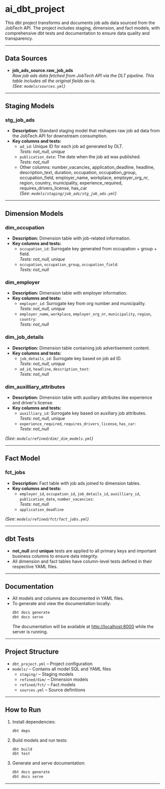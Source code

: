 # ai_dbt_project

This dbt project transforms and documents job ads data sourced from the JobTech API. The project includes staging, dimension, and fact models, with comprehensive dbt tests and documentation to ensure data quality and transparency.

---

## Data Sources

- **job_ads_source.raw_job_ads**  
  *Raw job ads data fetched from JobTech API via the DLT pipeline. This table includes all the original fields as-is.*  
  *(See: `models/sources.yml`)*

---

## Staging Models

### stg_job_ads
- **Description:** Standard staging model that reshapes raw job ad data from the JobTech API for downstream consumption.
- **Key columns and tests:**
  - `ad_id`: Unique ID for each job ad generated by DLT.  
    *Tests: not_null, unique*
  - `publication_date`: The date when the job ad was published.  
    *Tests: not_null*
  - Other columns: number_vacancies, application_deadline, headline, description_text, duration, occupation, occupation_group, occupation_field, employer_name, workplace, employer_org_nr, region, country, municipality, experience_required, requires_drivers_license, has_car  
  *(See: `models/staging/job_ads/stg_job_ads.yml`)*

---

## Dimension Models

### dim_occupation
- **Description:** Dimension table with job-related information.
- **Key columns and tests:**
  - `occupation_id`: Surrogate key generated from occupation + group + field.  
    *Tests: not_null, unique*
  - `occupation`, `occupation_group`, `occupation_field`:  
    *Tests: not_null*

### dim_employer
- **Description:** Dimension table with employer information.
- **Key columns and tests:**
  - `employer_id`: Surrogate key from org number and municipality.  
    *Tests: not_null, unique*
  - `employer_name`, `workplace`, `employer_org_nr`, `municipality`, `region`, `country`:  
    *Tests: not_null*

### dim_job_details
- **Description:** Dimension table containing job advertisement content.
- **Key columns and tests:**
  - `job_details_id`: Surrogate key based on job ad ID.  
    *Tests: not_null, unique*
  - `ad_id`, `headline`, `description_text`:  
    *Tests: not_null*

### dim_auxilliary_attributes
- **Description:** Dimension table with auxiliary attributes like experience and driver's license.
- **Key columns and tests:**
  - `auxilliary_id`: Surrogate key based on auxiliary job attributes.  
    *Tests: not_null, unique*
  - `experience_required`, `requires_drivers_license`, `has_car`:  
    *Tests: not_null*

*(See: `models/refined/dim/_dim_models.yml`)*

---

## Fact Model

### fct_jobs
- **Description:** Fact table with job ads joined to dimension tables.
- **Key columns and tests:**
  - `employer_id`, `occupation_id`, `job_details_id`, `auxilliary_id`, `publication_date`, `number_vacancies`:  
    *Tests: not_null*
  - `application_deadline`
  
*(See: `models/refined/fct/fact_jobs.yml`)*

---

## dbt Tests

- **not_null** and **unique** tests are applied to all primary keys and important business columns to ensure data integrity.
- All dimension and fact tables have column-level tests defined in their respective YAML files.

---

## Documentation

- All models and columns are documented in YAML files.
- To generate and view the documentation locally:
  ```powershell
  dbt docs generate
  dbt docs serve
  ```
  The documentation will be available at [http://localhost:8000](http://localhost:8000) while the server is running.

---

## Project Structure

- `dbt_project.yml` – Project configuration
- `models/` – Contains all model SQL and YAML files
  - `staging/` – Staging models
  - `refined/dim/` – Dimension models
  - `refined/fct/` – Fact models
  - `sources.yml` – Source definitions

---

## How to Run

1. Install dependencies:
   ```powershell
   dbt deps
   ```
2. Build models and run tests:
   ```powershell
   dbt build
   dbt test
   ```
3. Generate and serve documentation:
   ```powershell
   dbt docs generate
   dbt docs serve
   ```

---